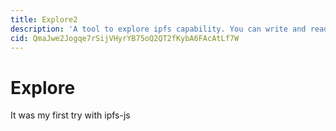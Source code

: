```yaml
---
title: Explore2
description: 'A tool to explore ipfs capability. You can write and read data.'
cid: QmaJwe2Jogqe7rSijVHyrYB75oQ2QT2fKybA6FAcAtLf7W
---
```


# Explore

It was my first try with ipfs-js